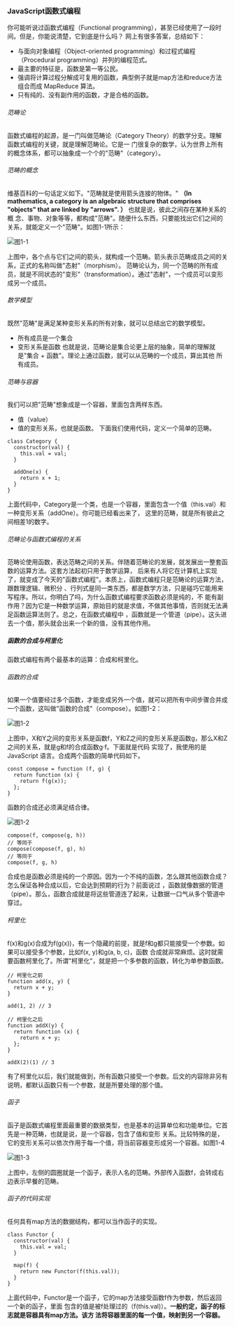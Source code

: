 ### JavaScript函数式编程

你可能听说过函数式编程（Functional programming），甚至已经使用了一段时间。但是，你能说清楚，它到底是什么吗？
网上有很多答案，总结如下：
* 与面向对象编程（Object-oriented programming）和过程式编程（Procedural programming）并列的编程范式。
* 最主要的特征是，函数是第一等公民。
* 强调将计算过程分解成可复用的函数，典型例子就是map方法和reduce方法组合而成 MapReduce 算法。
* 只有纯的、没有副作用的函数，才是合格的函数。

###### 范畴论
函数式编程的起源，是一门叫做范畴论（Category Theory）的数学分支。理解函数式编程的关键，就是理解范畴论。它是一
门很复杂的数学，认为世界上所有的概念体系，都可以抽象成一个个的"范畴"（category）。

###### 范畴的概念
维基百科的一句话定义如下。"范畴就是使用箭头连接的物体。" **（In mathematics, a category is an algebraic
structure that comprises "objects" that are linked by "arrows". ）** 也就是说，彼此之间存在某种关系的概
念、事物、对象等等，都构成"范畴"。随便什么东西，只要能找出它们之间的关系，就能定义一个"范畴"。如图1-1所示：

![图1-1][category_concept]

上图中，各个点与它们之间的箭头，就构成一个范畴。箭头表示范畴成员之间的关系，正式的名称叫做"态射"（morphism）。
范畴论认为，同一个范畴的所有成员，就是不同状态的"变形"（transformation）。通过"态射"，一个成员可以变形成另一个成员。

###### 数学模型
既然"范畴"是满足某种变形关系的所有对象，就可以总结出它的数学模型。
* 所有成员是一个集合
* 变形关系是函数
也就是说，范畴论是集合论更上层的抽象，简单的理解就是"集合 + 函数"。理论上通过函数，就可以从范畴的一个成员，算出其他
所有成员。

###### 范畴与容器
我们可以把"范畴"想象成是一个容器，里面包含两样东西。
* 值（value）
* 值的变形关系，也就是函数。
下面我们使用代码，定义一个简单的范畴。
```
class Category {
  constructor(val) {
    this.val = val;
  }

  addOne(x) {
    return x + 1;
  }
}
```
上面代码中，Category是一个类，也是一个容器，里面包含一个值（this.val）和一种变形关系（addOne）。你可能已经看出来了，
这里的范畴，就是所有彼此之间相差1的数字。

###### 范畴论与函数式编程的关系
范畴论使用函数，表达范畴之间的关系。伴随着范畴论的发展，就发展出一整套函数的运算方法。这套方法起初只用于数学运算，
后来有人将它在计算机上实现了，就变成了今天的"函数式编程"。本质上，函数式编程只是范畴论的运算方法，跟数理逻辑、微积分
、行列式是同一类东西，都是数学方法，只是碰巧它能用来写程序。所以，你明白了吗，为什么函数式编程要求函数必须是纯的，不
能有副作用？因为它是一种数学运算，原始目的就是求值，不做其他事情，否则就无法满足函数运算法则了。总之，在函数式编程中
，函数就是一个管道（pipe）。这头进去一个值，那头就会出来一个新的值，没有其他作用。

##### 函数的合成与柯里化
函数式编程有两个最基本的运算：合成和柯里化。
###### 函数的合成
如果一个值要经过多个函数，才能变成另外一个值，就可以把所有中间步骤合并成一个函数，这叫做"函数的合成"（compose）。如图1-2：

![图1-2][function_compose]

上图中，X和Y之间的变形关系是函数f，Y和Z之间的变形关系是函数g，那么X和Z之间的关系，就是g和f的合成函数g·f。下面就是代码
实现了，我使用的是 JavaScript 语言。合成两个函数的简单代码如下。
```
const compose = function (f, g) {
  return function (x) {
    return f(g(x));
  };
}
```
函数的合成还必须满足结合律。

![图1-2][compose_principle]
```
compose(f, compose(g, h))
// 等同于
compose(compose(f, g), h)
// 等同于
compose(f, g, h)
```
合成也是函数必须是纯的一个原因。因为一个不纯的函数，怎么跟其他函数合成？怎么保证各种合成以后，它会达到预期的行为？前面说过
，函数就像数据的管道（pipe）。那么，函数合成就是将这些管道连了起来，让数据一口气从多个管道中穿过。

###### 柯里化
f(x)和g(x)合成为f(g(x))，有一个隐藏的前提，就是f和g都只能接受一个参数。如果可以接受多个参数，比如f(x, y)和g(a, b, c)，函数
合成就非常麻烦。这时就需要函数柯里化了。所谓"柯里化"，就是把一个多参数的函数，转化为单参数函数。
```
// 柯里化之前
function add(x, y) {
  return x + y;
}

add(1, 2) // 3

// 柯里化之后
function addX(y) {
  return function (x) {
    return x + y;
  };
}

addX(2)(1) // 3
```
有了柯里化以后，我们就能做到，所有函数只接受一个参数。后文的内容除非另有说明，都默认函数只有一个参数，就是所要处理的那个值。

###### 函子
函子是函数式编程里面最重要的数据类型，也是基本的运算单位和功能单位。它首先是一种范畴，也就是说，是一个容器，包含了值和变形
关系。比较特殊的是，它的变形关系可以依次作用于每一个值，将当前容器变形成另一个容器。如图1-4

![图1-3][functor]


[category_concept]: ../image/Category.jpg "图1-1"
[function_compose]: ../image/function_compose.png "图1-2"
[compose_principle]: ../image/compose_principle.png "图1-3"
[functor]: ../image/functor.png "图1-4"

上图中，左侧的圆圈就是一个函子，表示人名的范畴。外部传入函数f，会转成右边表示早餐的范畴。

###### 函子的代码实现
任何具有map方法的数据结构，都可以当作函子的实现。
```
class Functor {
  constructor(val) {
    this.val = val;
  }

  map(f) {
    return new Functor(f(this.val));
  }
}
```

上面代码中，Functor是一个函子，它的map方法接受函数f作为参数，然后返回一个新的函子，里面
包含的值是被f处理过的（f(this.val)）。**一般约定，函子的标志就是容器具有map方法。该方
法将容器里面的每一个值，映射到另一个容器。**